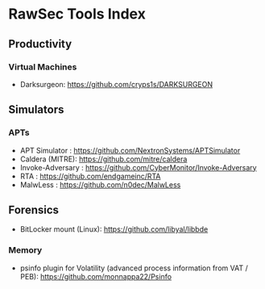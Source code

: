 # RawSec Tools Index

## Productivity

### Virtual Machines
* Darksurgeon: https://github.com/cryps1s/DARKSURGEON

## Simulators

### APTs
* APT Simulator : https://github.com/NextronSystems/APTSimulator
* Caldera (MITRE): https://github.com/mitre/caldera
* Invoke-Adversary : https://github.com/CyberMonitor/Invoke-Adversary
* RTA : https://github.com/endgameinc/RTA
* MalwLess : https://github.com/n0dec/MalwLess

## Forensics

* BitLocker mount (Linux): https://github.com/libyal/libbde

### Memory

* psinfo plugin for Volatility (advanced process information from VAT / PEB): https://github.com/monnappa22/Psinfo
